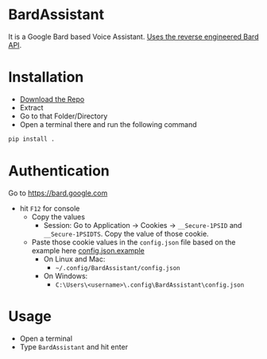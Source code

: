# BardAssistant

It is a Google Bard based Voice Assistant. [Uses the reverse engineered Bard API](https://github.com/acheong08/Bard).

# Installation

- [Download the Repo](https://github.com/DemonKingSwarn/BardAssistant/archive/refs/heads/master.zip)
- Extract
- Go to that Folder/Directory
- Open a terminal there and run the following command

```sh
pip install .
```

# Authentication

Go to https://bard.google.com

- hit `F12` for console
    - Copy the values
        - Session: Go to Application -> Cookies -> `__Secure-1PSID` and `__Secure-1PSIDTS`. Copy the value of those cookie.
    - Paste those cookie values in the `config.json` file based on the example here [config.json.example](https://github.com/DemonKingSwarn/BardAssistant/raw/master/config.json.example)
        - On Linux and Mac:
            - `~/.config/BardAssistant/config.json`
        - On Windows:
            - `C:\Users\<username>\.config\BardAssistant\config.json`

# Usage

- Open a terminal
- Type `BardAssistant` and hit enter
